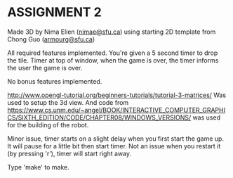 # ASSIGNMENT 2
Made 3D by Nima Elien (nimae@sfu.ca) using starting 2D template from Chong Guo (armourg@sfu.ca)

All required features implemented. You're given a 5 second timer to drop the tile. Timer at top of window, when the game is over, the timer informs the user the game is over. 

No bonus features implemented. 

http://www.opengl-tutorial.org/beginners-tutorials/tutorial-3-matrices/ Was used to setup the 3d view. And code from https://www.cs.unm.edu/~angel/BOOK/INTERACTIVE_COMPUTER_GRAPHICS/SIXTH_EDITION/CODE/CHAPTER08/WINDOWS_VERSIONS/ was used for the building of the robot. 

Minor issue, timer starts on a slight delay when you first start the game up. It will pause for a little bit then start timer. Not an issue when you restart it (by pressing 'r'), timer will start right away. 

Type 'make' to make.

